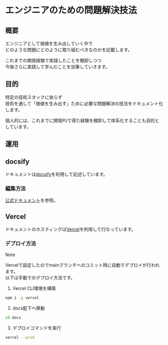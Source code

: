 # エンジニアのための問題解決技法

## 概要

エンジニアとして価値を生み出していく中で  
どのような問題にどのように取り組むべきなのかを記載します。

これまでの開発経験で実践したことを棚卸しつつ  
今後さらに実践して学んだことを加筆していきます。

## 目的

特定の技術スタックに依らず  
技術を通して「価値を生み出す」ために必要な問題解決の技法をドキュメント化します。

個人的には、これまでに開発PJで得た経験を棚卸して体系化することも目的としています。

## 運用

## docsify

ドキュメントは[docsify](https://docsify.js.org/#/)を利用して記述しています。

### 編集方法

[公式ドキュメント](https://docsify.js.org/#/quickstart)を参照。

## Vercel

ドキュメントのホスティングは[Vercel](https://vercel.com/)を利用して行なっています。

### デプロイ方法

> [!NOTE]
> Vercelで設定したのでmainブランチへのコミット時に自動でデプロイが行われます。  
> 以下は手動でのデプロイ方法です。

1. Vercel CLI環境を構築

```bash
npm i -g vercel
```

2. docs配下へ移動

```bash
cd docs
```

3. デプロイコマンドを実行

```bash
vercel --prod
```
